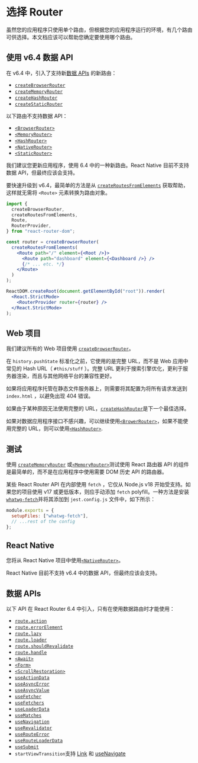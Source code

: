 #  选择 Router

虽然您的应用程序只使用单个路由，但根据您的应用程序运行的环境，有几个路由可供选择。本文档应该可以帮助您确定要使用哪个路由。

## 使用 v6.4 数据 API

在 v6.4 中，引入了支持新[数据 APIs](https://baimingxuan.github.io/react-router6-doc/routers/picking-a-router#data-apis) 的新路由：

- [`createBrowserRouter`](https://baimingxuan.github.io/react-router6-doc/routers/create-browser-router)
- [`createMemoryRouter`](https://baimingxuan.github.io/react-router6-doc/routers/create-memory-router)
- [`createHashRouter`](https://baimingxuan.github.io/react-router6-doc/routers/create-hash-router)
- [`createStaticRouter`](https://baimingxuan.github.io/react-router6-doc/routers/create-static-router)

以下路由不支持数据 API：

- [`<BrowserRouter>`](https://baimingxuan.github.io/react-router6-doc/router-components/browser-router)
- [`<MemoryRouter>`](https://baimingxuan.github.io/react-router6-doc/router-components/memory-router)
- [`<HashRouter>`](https://baimingxuan.github.io/react-router6-doc/router-components/hash-router)
- [`<NativeRouter>`](https://baimingxuan.github.io/react-router6-doc/router-components/native-router)
- [`<StaticRouter>`](https://baimingxuan.github.io/react-router6-doc/router-components/static-router)

我们建议您更新应用程序，使用 6.4 中的一种新路由。React Native 目前不支持数据 API，但最终应该会支持。

要快速升级到 v6.4，最简单的方法是从 [`createRoutesFromElements`](https://baimingxuan.github.io/react-router6-doc/utils/create-routes-from-elements) 获取帮助，这样就无需将 `<Route>` 元素转换为路由对象。

```jsx
import {
  createBrowserRouter,
  createRoutesFromElements,
  Route,
  RouterProvider,
} from "react-router-dom";

const router = createBrowserRouter(
  createRoutesFromElements(
    <Route path="/" element={<Root />}>
      <Route path="dashboard" element={<Dashboard />} />
      {/* ... etc. */}
    </Route>
  )
);

ReactDOM.createRoot(document.getElementById("root")).render(
  <React.StrictMode>
    <RouterProvider router={router} />
  </React.StrictMode>
);
```

## Web 项目

我们建议所有的 Web 项目使用 [`createBrowserRouter`](https://baimingxuan.github.io/react-router6-doc/routers/create-browser-router)。

在 `history.pushState` 标准化之前，它使用的是完整 URL，而不是 Web 应用中常见的 Hash URL（ `#this/stuff` ）。完整 URL 更利于搜索引擎优化，更利于服务器渲染，而且与其他网络平台的兼容性更好。

如果将应用程序托管在静态文件服务器上，则需要将其配置为将所有请求发送到 `index.html` ，以避免出现 404 错误。

如果由于某种原因无法使用完整的 URL，[`createHashRouter`](https://baimingxuan.github.io/react-router6-doc/routers/create-hash-router)是下一个最佳选择。

如果对数据应用程序接口不感兴趣，可以继续使用[`<BrowerRouter>`](https://baimingxuan.github.io/react-router6-doc/router-components/browser-router)，如果不能使用完整的 URL，则可以使用[`<HashRouter>`](https://baimingxuan.github.io/react-router6-doc/router-components/hash-router).

## 测试

使用 [`createMemoryRouter`](https://baimingxuan.github.io/react-router6-doc/routers/create-memory-router) 或[`<MemoryRouter>`](https://baimingxuan.github.io/react-router6-doc/router-components/memory-router)测试使用 React 路由器 API 的组件是最简单的，而不是在应用程序中使用需要 DOM 历史 API 的路由器。

某些 React Router API 在内部使用 `fetch` ，它仅从 Node.js v18 开始受支持。如果您的项目使用 v17 或更低版本，则应手动添加 `fetch` polyfill。一种方法是安装 [`whatwg-fetch`](https://www.npmjs.com/package/whatwg-fetch)并将其添加到 `jest.config.js` 文件中，如下所示：

```js
module.exports = {
  setupFiles: ["whatwg-fetch"],
  // ...rest of the config
};
```

## React Native

您将从 React Native 项目中使用[`<NativeRouter>`](https://baimingxuan.github.io/react-router6-doc/router-components/native-router)。

React Native 目前不支持 v6.4 中的数据 API，但最终应该会支持。

## 数据 APIs

以下 API 在 React Router 6.4 中引入，只有在使用数据路由时才能使用：

- [`route.action`](https://baimingxuan.github.io/react-router6-doc/route/action)
- [`route.errorElement`](https://baimingxuan.github.io/react-router6-doc/route/error-element)
- [`route.lazy`](https://baimingxuan.github.io/react-router6-doc/route/lazy)
- [`route.loader`](https://baimingxuan.github.io/react-router6-doc/route/loader)
- [`route.shouldRevalidate`](https://baimingxuan.github.io/react-router6-doc/route/should-revalidate)
- [`route.handle`](https://baimingxuan.github.io/react-router6-doc/route/route#handle)
- [`<Await>`](https://baimingxuan.github.io/react-router6-doc/components/await)
- [`<Form>`](https://baimingxuan.github.io/react-router6-doc/components/form)
- [`<ScrollRestoration>`](https://baimingxuan.github.io/react-router6-doc/components/scroll-restoration)
- [`useActionData`](https://baimingxuan.github.io/react-router6-doc/hooks/use-action-data)
- [`useAsyncError`](https://baimingxuan.github.io/react-router6-doc/hooks/use-async-error)
- [`useAsyncValue`](https://baimingxuan.github.io/react-router6-doc/hooks/use-async-value)
- [`useFetcher`](https://baimingxuan.github.io/react-router6-doc/hooks/use-fetcher)
- [`useFetchers`](https://baimingxuan.github.io/react-router6-doc/hooks/use-fetchers)
- [`useLoaderData`](https://baimingxuan.github.io/react-router6-doc/hooks/use-loader-data)
- [`useMatches`](https://baimingxuan.github.io/react-router6-doc/hooks/use-matches)
- [`useNavigation`](https://baimingxuan.github.io/react-router6-doc/hooks/use-navigation)
- [`useRevalidator`](https://baimingxuan.github.io/react-router6-doc/hooks/use-revalidator)
- [`useRouteError`](https://baimingxuan.github.io/react-router6-doc/hooks/use-route-error)
- [`useRouteLoaderData`](https://baimingxuan.github.io/react-router6-doc/hooks/use-route-loader-data)
- [`useSubmit`](https://baimingxuan.github.io/react-router6-doc/hooks/use-submit)
- `startViewTransition`支持 [Link](https://baimingxuan.github.io/react-router6-doc/components/link#unstable_viewtransition) 和 [useNavigate](https://baimingxuan.github.io/react-router6-doc/hooks/use-navigate#optionsunstable_viewtransition)